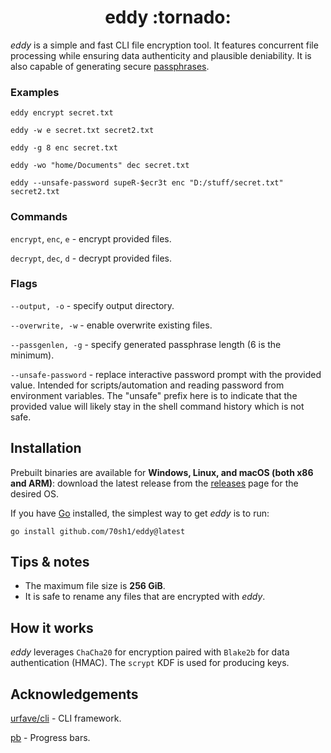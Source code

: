 <h1 align="center">eddy :tornado:</h1>

_eddy_ is a simple and fast CLI file encryption tool. It features concurrent file processing while ensuring data authenticity and plausible deniability. It is also capable of generating secure [passphrases](https://www.eff.org/deeplinks/2016/07/new-wordlists-random-passphrases).

### Examples
```
eddy encrypt secret.txt
```
```
eddy -w e secret.txt secret2.txt
```
```
eddy -g 8 enc secret.txt
```
```
eddy -wo "home/Documents" dec secret.txt
```
```
eddy --unsafe-password supeR-$ecr3t enc "D:/stuff/secret.txt" secret2.txt
```
### Commands
`encrypt`, `enc`, `e` - encrypt provided files.

`decrypt`, `dec`, `d` - decrypt provided files.

### Flags
`--output, -o` - specify output directory.

`--overwrite, -w` - enable overwrite existing files.

`--passgenlen, -g` - specify generated passphrase length (6 is the minimum). 

`--unsafe-password` - replace interactive password prompt with the provided value. Intended for scripts/automation and reading password from environment variables. The "unsafe" prefix here is to indicate that the provided value will likely stay in the shell command history which is not safe.

## Installation
Prebuilt binaries are available for **Windows, Linux, and macOS (both x86 and ARM)**: download the latest release from the [releases](https://github.com/70sh1/eddy/releases) page for the desired OS.

If you have [Go](https://go.dev/dl/) installed, the simplest way to get _eddy_ is to run:
```shell
go install github.com/70sh1/eddy@latest
```
## Tips & notes
- The maximum file size is **256 GiB**.
- It is safe to rename any files that are encrypted with _eddy_.

## How it works
_eddy_ leverages `ChaCha20` for encryption paired with `Blake2b` for data authentication (HMAC). The `scrypt` KDF is used for producing keys.

## Acknowledgements
[urfave/cli](https://github.com/urfave/cli) - CLI framework.

[pb](https://github.com/cheggaaa/pb) - Progress bars.
